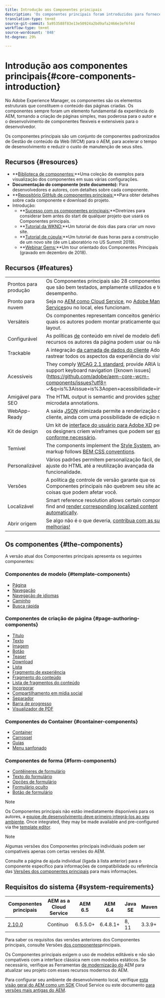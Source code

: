 ```yaml
---
title: Introdução aos Componentes principais
description: 'Os componentes principais foram introduzidos para fornecer componentes básicos robustos e extensíveis, baseados na tecnologia mais recente e nas práticas recomendadas. '
translation-type: tm+mt
source-git-commit: 5a953588f83e13e50924a2bd9afa2466e3ef6f4d
workflow-type: tm+mt
source-wordcount: '848'
ht-degree: 29%

---
```



# Introdução aos componentes principais{#core-components-introduction}

No Adobe Experience Manager, os componentes são os elementos estruturais que constituem o conteúdo das páginas criadas. Os componentes sempre foram um elemento fundamental da experiência do AEM, tornando a criação de páginas simples, mas poderosa para o autor e o desenvolvimento de componentes flexíveis e extensíveis para o desenvolvedor.

Os componentes principais são um conjunto de componentes padronizados de Gestão de conteúdo da Web (WCM) para o AEM, para acelerar o tempo de desenvolvimento e reduzir o custo de manutenção de seus sites.

## Recursos {#resources}

* **[Biblioteca de componentes:](https://www.adobe.com/go/aem_cmp_library)**Uma coleção de exemplos para visualização dos componentes em suas várias configurações.
* **Documentação do componente (este documento):** Para desenvolvedores e autores, com detalhes sobre cada componente.
* **[Repositório GitHub de componentes principais:](https://github.com/adobe/aem-core-wcm-components)**Para obter detalhes sobre cada componente e download do projeto.
* Introdução:
   * **[Sucesso com os componentes principais:](/help/developing/success.md)**Diretrizes para considerar bem antes do start de qualquer projeto que usará os Componentes principais.
   * **[Tutorial da WKND:](https://docs.adobe.com/content/help/br/experience-manager-learn/getting-started-wknd-tutorial-develop/overview.html)**Um tutorial de dois dias para criar um novo site.
   * **[Tutorial de cúpula:](https://expleague.azureedge.net/labs/L767/index.html)**Um tutorial de duas horas para a construção de um novo site (de um Laboratório no US Summit 2019).
   * **[Webinar Gems:](https://helpx.adobe.com/experience-manager/kt/eseminars/gems/AEM-Core-Components.html)**Um tour orientado dos Componentes Principais (gravado em dezembro de 2018).

## Recursos {#features}

|  |  |
|---|---|
| Prontos para produção | Os Componentes principais são 28 componentes robustos que são bem testados, amplamente utilizados e têm bom desempenho. |
| Pronto para nuvem | Seja no [AEM como Cloud Service](https://docs.adobe.com/content/help/en/experience-manager-cloud-service/landing/home.html), no [Adobe Managed Services](https://github.com/adobe/aem-project-archetype/tree/master/src/main/archetype/dispatcher.ams)ou no local, eles funcionam. |
| Versáteis | Os componentes representam conceitos genéricos com os quais os autores podem montar praticamente qualquer layout. |
| Configurável | As políticas [de](https://docs.adobe.com/content/help/en/experience-manager-65/developing/platform/templates/page-templates-editable.html#content-policies) conteúdo em nível de modelo definem quais recursos os autores da página podem usar ou não. |
| Trackable | A integração [da camada de dados do cliente](/help/developing/data-layer/overview.md) Adobe permite rastrear todos os aspectos da experiência do visitante. |
| Acessíveis | They comply [WCAG 2.1 standard](https://www.w3.org/TR/WCAG21/), provide ARIA labels, and support keyboard navigation ([known issues](https://github.com/adobe/aem-core-wcm-components/issues?utf8= ✓&amp;q=is%3Aissue+is%3Aopen+acessibilidade+in%3Atitle)). |
| Amigável para SEO | The HTML output is semantic and provides [schema.org](https://schema.org) microdata annotations. |
| WebApp-Ready | A saída [JSON](https://docs.adobe.com/content/help/en/experience-manager-learn/foundation/development/develop-sling-model-exporter.html) otimizada permite a renderização do lado do cliente, ainda com uma possibilidade de edição [](https://docs.adobe.com/content/help/en/experience-manager-learn/sites/spa-editor/spa-editor-framework-feature-video-use.html)no contexto. |
| Kit de design | Um kit de [interface do usuário para Adobe XD](https://docs.adobe.com/content/help/en/experience-manager-learn/getting-started-wknd-tutorial-develop/assets/overview/AEM_UI-kit_Wireframe.xd) permite que os designers criem wireframes que podem ser [estilizados conforme necessário](https://docs.adobe.com/content/help/en/experience-manager-learn/getting-started-wknd-tutorial-develop/assets/overview/AEM_UI-kit_WKND.xd). |
| Temível | The components implement the [Style System](https://docs.adobe.com/content/help/en/experience-manager-65/developing/components/style-system.html), and the markup follows [BEM CSS conventions](http://getbem.com/). |
| Personalizável | Vários padrões permitem personalização [](developing/customizing.md)fácil, desde o ajuste do HTML até a reutilização avançada da funcionalidade. |
| Versões | A política [de](https://github.com/adobe/aem-core-wcm-components/wiki/Versioning-policies) controle de versão garante que os Componentes principais não quebrem seu site ao melhorar coisas que podem afetar você. |
| Localizável | Smart reference resolution allows certain components to find and [render corresponding localized content automatically](get-started/localization.md). |
| Abrir origem | Se algo não é o que deveria, [contribua com as suas melhorias!](https://github.com/adobe/aem-core-wcm-components/blob/master/CONTRIBUTING.md) |

## Os componentes {#the-components}

A versão atual dos Componentes principais apresenta os seguintes componentes:

### Componentes de modelo {#template-components}

* [Página](components/page.md)
* [Navegação](components/navigation.md)
* [Navegação de idiomas](components/language-navigation.md)
* [Caminho](components/breadcrumb.md)
* [Busca rápida](components/quick-search.md)

### Componentes de criação de página {#page-authoring-components}

* [Título](components/title.md)
* [Texto](components/text.md)
* [Imagem](components/image.md)
* [Botão](components/button.md)
* [Teaser](components/teaser.md)
* [Download](components/download.md)
* [Lista](components/list.md)
* [Fragmento de experiência](components/experience-fragment.md)
* [Fragmento do conteúdo](components/content-fragment-component.md)
* [Lista de fragmentos do conteúdo](components/content-fragment-list.md)
* [Incorporar](components/embed.md)
* [Compartilhamento em mídia social](components/sharing.md)
* [Separador](components/separator.md)
* [Barra de progresso](components/progress-bar.md)
* [Visualizador de PDF](components/pdf-viewer.md)

### Componentes do Container {#container-components}

* [Container](components/container.md)
* [Carrossel](components/carousel.md)
* [Guias](components/tabs.md)
* [Menu sanfonado](components/accordion.md)

### Componentes de forma {#form-components}

* [Contêineres de formulário](components/forms/form-container.md)
* [Texto do formulário](components/forms/form-text.md)
* [Opções de formulário](components/forms/form-options.md)
* [Formulário oculto](components/forms/form-hidden.md)
* [Botão de formulário](components/forms/form-button.md)

>[!NOTE]
>
>Os Componentes principais não estão imediatamente disponíveis para os autores, a [equipe de desenvolvimento deve primeiro integrá-los ao seu ambiente](get-started/using.md). Once integrated, they may be made available and pre-configured via the [template editor](https://docs.adobe.com/content/help/en/experience-manager-cloud-service/sites/authoring/features/templates.html).

>[!NOTE]
>
>Algumas versões dos Componentes principais individuais podem ser compatíveis apenas com certas versões do AEM.
>
>Consulte a página de ajuda individual (ligada à lista anterior) para o componente específico para informações de compatibilidade ou referência das [Versões dos componentes principais](versions.md) para mais informações.

## Requisitos do sistema {#system-requirements}

| Componentes principais | AEM as a Cloud Service | AEM 6.5 | AEM 6.4 | Java SE | Maven |
---------|---------|---------|---------|---------|---------
| [2.10.0](https://github.com/adobe/aem-core-wcm-components/releases/tag/core.wcm.components.reactor-2.10.0) | Contínuo | 6.5.5.0+ | 6.4.8.1+ | 8, 11 | 3.3.9+ |

Para saber os requisitos das versões anteriores dos Componentes principais, consulte Versões [dos componentes](versions.md)principais.

Os Componentes principais exigem o uso de modelos [](https://docs.adobe.com/content/help/en/experience-manager-learn/sites/page-authoring/template-editor-feature-video-use.html) editáveis e não são compatíveis com a interface clássica nem com modelos estáticos. Se necessário, verifique as Ferramentas [de modernização do](https://opensource.adobe.com/aem-modernize-tools/pages/tools.html) AEM para atualizar seu projeto com esses recursos modernos do AEM.

Para configurar seu ambiente de desenvolvimento local, verifique [esta visão geral do AEM como um SDK](https://docs.adobe.com/content/help/en/experience-manager-learn/cloud-service/local-development-environment-set-up/overview.html) Cloud Service ou este documento [para versões mais antigas do AEM](https://docs.adobe.com/content/help/en/experience-manager-learn/foundation/development/set-up-a-local-aem-development-environment.html).
